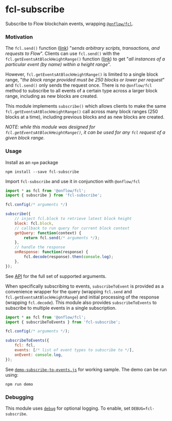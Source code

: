 # fcl-subscribe

Subscribe to Flow blockchain events, wrapping [`@onflow/fcl`](https://docs.onflow.org/fcl/).

### Motivation

The `fcl.send()` function ([link](https://docs.onflow.org/fcl/reference/api/#send)) "*sends arbitrary scripts, transactions, and requests to Flow*".  Clients can use `fcl.send()` with the `fcl.getEventsAtBlockHeightRange()` function ([link](https://docs.onflow.org/fcl/reference/api/#geteventsatblockheightrange)) to get "*all instances of a particular event (by name) within a height range*".

However, `fcl.getEventsAtBlockHeightRange()` is limited to a single block range, "*the block range provided must be 250 blocks or lower per request*" and `fcl.send()` only sends the request once.  There is no `@onflow/fcl` method to subscribe to all events of a certain type across a larger block range, including as new blocks are created.

This module implements `subscribe()` which allows clients to make the same `fcl.getEventsAtBlockHeightRange()` call across many block ranges (250 blocks at a time), including previous blocks and as new blocks are created.

*NOTE: while this module was designed for `fcl.getEventsAtBlockHeightRange()`, it can be used for any `fcl` request of a given block range.*

### Usage

Install as an `npm` package

```
npm install --save fcl-subscribe
```

Import `fcl-subscribe` and use it in conjunction with `@onflow/fcl`

```js
import * as fcl from '@onflow/fcl';
import { subscribe } from 'fcl-subscribe';

fcl.config(/* arguments */)

subscribe({
    // inject fcl.block to retrieve latest block height
    block: fcl.block,
    // callback to run query for current block context
    getQuery: function(context) {
        return fcl.send(/* arguments */);
    },
    // handle the response
    onResponse: function(response) {
        fcl.decode(response).then(console.log);
    },
});
```

See [API](API.md) for the full set of supported arguments.

When specifically subscribing to events, `subscribeToEvent` is provided as a convenience wrapper for the query (wrapping `fcl.send` and `fcl.getEventsAtBlockHeightRange`) and initial processing of the response (wrapping `fcl.decode`).  This module also provides `subscribeToEvents` to subscribe to multiple events in a single subscription.

```js
import * as fcl from '@onflow/fcl';
import { subscribeToEvents } from 'fcl-subscribe';

fcl.config(/* arguments */);

subscribeToEvents({
    fcl: fcl,
    events: [/* list of event types to subscribe to */],
    onEvent: console.log,
});
```

See [`demo-subscribe-to-events.js`](demo/demo-subscribe-to-events.js) for working sample.  The demo can be run using:

```
npm run demo
```

### Debugging

This module uses [`debug`](https://github.com/debug-js/debug) for optional logging.  To enable, set `DEBUG=fcl-subscribe`.
